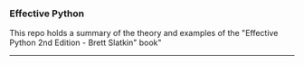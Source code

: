 ### Effective Python

This repo holds a summary of the theory and examples of the "Effective Python 2nd Edition - Brett Slatkin" book"

---

